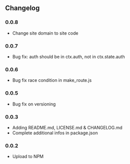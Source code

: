 ## Changelog

### 0.0.8

- Change site domain to site code

### 0.0.7

- Bug fix: auth should be in ctx.auth, not in ctx.state.auth

### 0.0.6

- Bug fix race condition in make_route.js

### 0.0.5

- Bug fix on versioning

### 0.0.3

- Adding README.md, LICENSE.md & CHANGELOG.md
- Complete additional infos in package.json

### 0.0.2

- Upload to NPM
